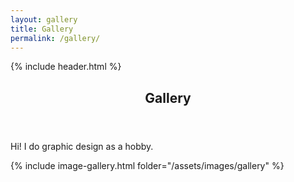 ```yaml
---
layout: gallery
title: Gallery
permalink: /gallery/
---
```


  {% include header.html %}
  <div>
      <article class="container mx-auto px-2 mt2 mb4">
  <header>
    <h1 class="h0 py-4 mt-3">Gallery</h1>
  </header>
  <div class="col-4 sm-width-full border-top-thin">
  </div>
  <div class="prose mb-4 py-4">
    <p>Hi! I do graphic design as a hobby.</p>
  </div>
</header>

<div class="container mx-auto px-2">
    <div class="prose mb-4 py-4">
        {% include image-gallery.html folder="/assets/images/gallery" %}
    </div>
</div>